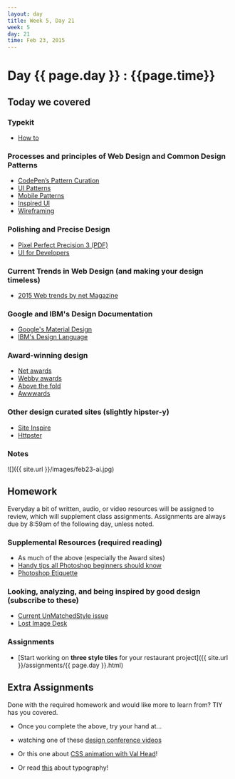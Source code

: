 ```yaml
---
layout: day
title: Week 5, Day 21
week: 5
day: 21
time: Feb 23, 2015
---
```


# Day {{ page.day }} : {{page.time}}


## Today we covered

### Typekit
* [How to](http://help.typekit.com/customer/portal/articles/6780-adding-fonts-to-your-site)

### Processes and principles of Web Design and Common Design Patterns
* [CodePen’s Pattern Curation](http://codepen.io/patterns)
* [UI Patterns](http://ui-patterns.com/)
* [Mobile Patterns](http://www.pttrns.com/)
* [Inspired UI](http://inspired-ui.com/)
* [Wireframing](http://www.usability.gov/how-to-and-tools/methods/wireframing.html)

### Polishing and Precise Design
* [Pixel Perfect Precision 3 (PDF)](http://cdn.ustwo.com/PPP/PP3.pdf)
* [UI for Developers](http://code.tutsplus.com/tutorials/ui-design-for-developers-introduction--active-9921)

### Current Trends in Web Design (and making your design timeless)
* [2015 Web trends by net Magazine](http://www.creativebloq.com/web-design/hottest-trends-2015-11513980)


### Google and IBM's Design Documentation
* [Google's Material Design](http://www.google.com/design/spec/material-design/introduction.html)
* [IBM's Design Language](https://www.ibm.com/design/language/)

### Award-winning design
* [Net awards](https://thenetawards.com/)
* [Webby awards](http://www.webbyawards.com/)
* [Above the fold](http://abovethefoldbook.com/awards/winners_gallery/)
* [Awwwards](http://www.awwwards.com/)

### Other design curated sites (slightly hipster-y)
* [Site Inspire](http://www.siteinspire.com/)
* [Httpster](http://httpster.com/)

### Notes
![]({{ site.url }}/images/feb23-ai.jpg)



## Homework
Everyday a bit of written, audio, or video resources will be assigned to review, which will supplement class assignments. Assignments are always due by 8:59am of the following day, unless noted.

### Supplemental Resources (required reading)
* As much of the above (especially the Award sites)
* [Handy tips all Photoshop beginners should know](http://marketblog.envato.com/tips/handy-photoshop-tips-beginners-know/)
* [Photoshop Etiquette](http://photoshopetiquette.com/)

### Looking, analyzing, and being inspired by good design (subscribe to these)
* [Current UnMatchedStyle issue](http://us1.campaign-archive1.com/?u=304ef1419c812109265422add&id=2a598757ac)
* [Lost Image Desk](http://lostimagedesk.com/)


### Assignments

* [Start working on **three style tiles** for your restaurant project]({{ site.url }}/assignments/{{ page.day }}.html)


## Extra Assignments
Done with the required homework and would like more to learn from? TIY has you covered.

* Once you complete the above, try your hand at...

* watching one of these [design conference videos](
http://www.fivesimplesteps.com/pages/videos?mc_cid=a81b061b57&mc_eid=47e5b1118c)

* Or this one about [CSS animation with Val Head](http://unmatchedstyle.com/podcast/val-head-web-designer-motion-designer.php)!

* Or read [this](http://www.creativebloq.com/typography/should-designers-care-about-typographic-mistakes-21514209) about typography!
